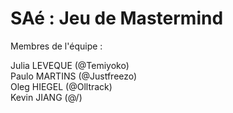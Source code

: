 # SAé : Jeu de Mastermind

Membres de l'équipe :

Julia LEVEQUE (@Temiyoko)  
Paulo MARTINS (@Justfreezo)  
Oleg HIEGEL (@Olltrack)  
Kevin JIANG (@/)
